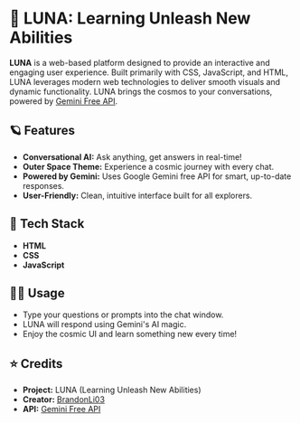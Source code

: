 # 🚀 LUNA: Learning Unleash New Abilities

**LUNA** is a web-based platform designed to provide an interactive and engaging user experience. Built primarily with CSS, JavaScript, and HTML, LUNA leverages modern web technologies to deliver smooth visuals and dynamic functionality. LUNA brings the cosmos to your conversations, powered by [Gemini Free API](https://aistudio.google.com).

## 🪐 Features

- **Conversational AI:** Ask anything, get answers in real-time!
- **Outer Space Theme:** Experience a cosmic journey with every chat.
- **Powered by Gemini:** Uses Google Gemini free API for smart, up-to-date responses.
- **User-Friendly:** Clean, intuitive interface built for all explorers.

## 🌌 Tech Stack

- **HTML**
- **CSS**
- **JavaScript**

## 👨‍🚀 Usage

- Type your questions or prompts into the chat window.
- LUNA will respond using Gemini's AI magic.
- Enjoy the cosmic UI and learn something new every time!

## ⭐ Credits

- **Project:** LUNA (Learning Unleash New Abilities)
- **Creator:** [BrandonLi03](https://github.com/BrandonLi03)
- **API:** [Gemini Free API](https://aistudio.google.com)
